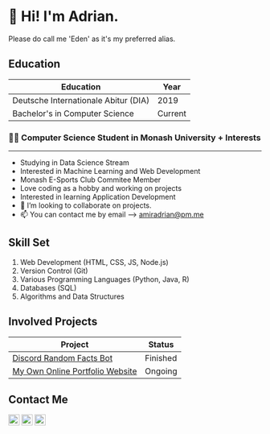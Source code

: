 # 👋 Hi! I'm Adrian.

Please do call me 'Eden' as it's my preferred alias.

## Education
| Education | Year |
| ----------- | ----------- |
| Deutsche Internationale Abitur (DIA) | 2019 |
| Bachelor's in Computer Science | Current |

### 👨‍💻 Computer Science Student in Monash University + Interests
---

- Studying in Data Science Stream
- Interested in Machine Learning and Web Development
- Monash E-Sports Club Commitee Member
- Love coding as a hobby and working on projects
- Interested in learning Application Development
- 💞️ I’m looking to collaborate on projects.
- 📫 You can contact me by email --> amiradrian@pm.me

## Skill Set

1. Web Development (HTML, CSS, JS, Node.js)
2. Version Control (Git)
3. Various Programming Languages (Python, Java, R)
4. Databases (SQL)
5. Algorithms and Data Structures

## Involved Projects

| Project | Status |
| ----------- | ----------- |
| [Discord Random Facts Bot](https://edenfrey.github.io/discord-random-facts-bot-website) | Finished |
| [My Own Online Portfolio Website](https://edenfrey.github.io/) | Ongoing |

## Contact Me

<a href = "https://www.twitch.tv/edenfrey/" target="_blank"><img alt = "Twitch" width="22px" src = "https://cdn.jsdelivr.net/npm/simple-icons@3.13.0/icons/twitch.svg"/></a>  <a href = "https://www.instagram.com/edenfrey/" target="_blank"><img alt = "Instagram" width="22px" src = "https://cdn.jsdelivr.net/npm/simple-icons@3.13.0/icons/instagram.svg"/></a>  <a href = "https://www.linkedin.com/in/adrian-amir/" target="_blank"><img alt = "LinkedIn" width="22px" src = "https://cdn.jsdelivr.net/npm/simple-icons@3.13.0/icons/linkedin.svg"/></a>
